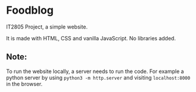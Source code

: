 # Foodblog

IT2805 Project, a simple website.

It is made with HTML, CSS and vanilla JavaScript. No libraries added.

## Note:

To run the website locally, a server needs to run the code. For example a python server by using `python3 -m http.server` and visiting `localhost:8000` in the browser.
